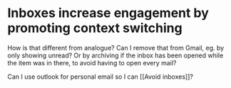 # Inboxes increase engagement by promoting context switching
How is that different from analogue? Can I remove that from Gmail, eg. by only showing unread? Or by archiving if the inbox has been opened while the item was in there, to avoid having to open every mail?

Can I use outlook for personal email so I can [[Avoid inboxes]]?

<!-- {BearID:4B668DD6-9F05-47AC-8D7D-697450D0F716-4141-000004DDD5D1E089} -->
